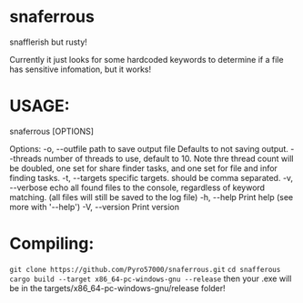 # snaferrous
snafflerish but rusty!

Currently it just looks for some hardcoded keywords to determine if a file has sensitive infomation, but it works!

# USAGE:
snaferrous [OPTIONS]

Options:
  -o, --outfile <OUTFILE>  path to save output file Defaults to not saving output.
      --threads <THREADS>  number of threads to use, default to 10. 
                           Note thre thread count will be doubled, one set for share finder tasks, and one set for file and infor finding tasks.
  -t, --targets <TARGETS>  specific targets. should be comma separated.
  -v, --verbose            echo all found files to the console, regardless of keyword matching. (all files will still be saved to the log file)
  -h, --help               Print help (see more with '--help')
  -V, --version            Print version

# Compiling:
`git clone https://github.com/Pyro57000/snaferrous.git`
`cd snafferous`
`cargo build --target x86_64-pc-windows-gnu --release`
then your .exe will be in the targets/x86_64-pc-windows-gnu/release folder!

